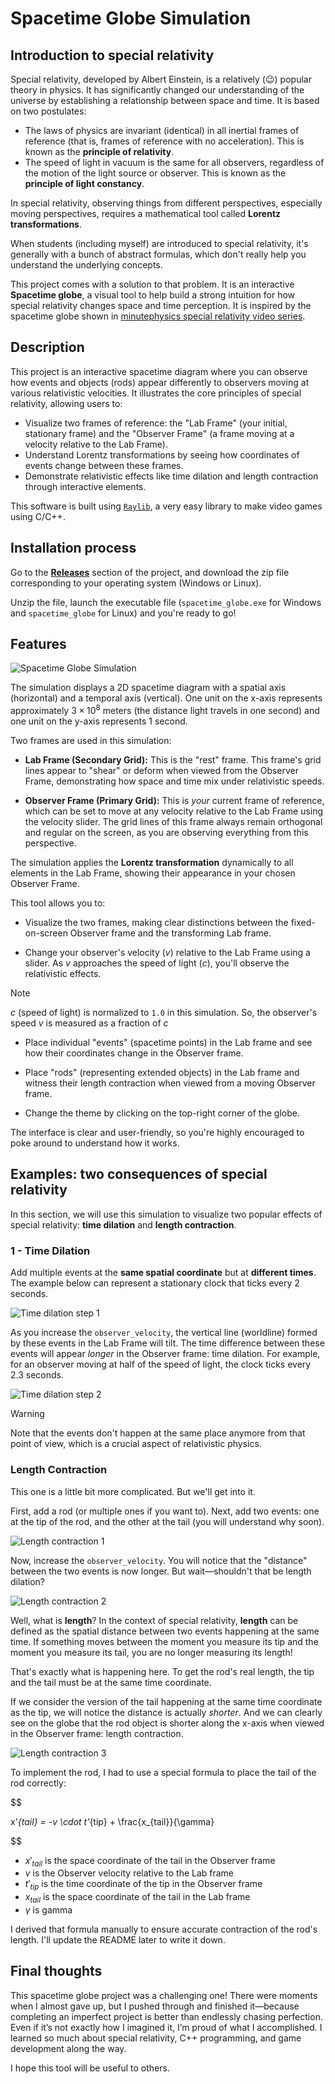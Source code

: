 # Spacetime Globe Simulation


## Introduction to special relativity
Special relativity, developed by Albert Einstein, is a relatively (😉) popular theory in physics. It has significantly changed our understanding of the universe by establishing a relationship between space and time. It is based on two postulates:
- The laws of physics are invariant (identical) in all inertial frames of reference (that is, frames of reference with no acceleration). This is known as the **principle of relativity**.
- The speed of light in vacuum is the same for all observers, regardless of the motion of the light source or observer. This is known as the **principle of light constancy**.

In special relativity, observing things from different perspectives, especially moving perspectives, requires a mathematical tool called **Lorentz transformations**.

When students (including myself) are introduced to special relativity, it's generally with a bunch of abstract formulas, which don't really help you understand the underlying concepts.

This project comes with a solution to that problem. It is an interactive **Spacetime globe**, a visual tool to help build a strong intuition for how special relativity changes space and time perception. It is inspired by the spacetime globe shown in [minutephysics special relativity video series](https://www.youtube.com/playlist?list=PLoaVOjvkzQtyjhV55wZcdicAz5KexgKvm).


## Description

This project is an interactive spacetime diagram where you can observe how events and objects (rods) appear differently to observers moving at various relativistic velocities. It illustrates the core principles of special relativity, allowing users to:

- Visualize two frames of reference: the "Lab Frame" (your initial, stationary frame) and the "Observer Frame" (a frame moving at a velocity relative to the Lab Frame).
- Understand Lorentz transformations by seeing how coordinates of events change between these frames.
- Demonstrate relativistic effects like time dilation and length contraction through interactive elements.

This software is built using [`Raylib`]("https://www.raylib.com/"), a very easy library to make video games using C/C++.


## Installation process

Go to the [**Releases**]("https://github.com/FreedGB/special-relativity-sim/releases") section of the project, and download the zip file corresponding to your operating system (Windows or Linux).

Unzip the file, launch the executable file (`spacetime_globe.exe` for Windows and `spacetime_globe` for Linux) and you're ready to go!


## Features

![Spacetime Globe Simulation](images/spacetime_globe_simulation.png)

The simulation displays a 2D spacetime diagram with a spatial axis (horizontal) and a temporal axis (vertical). One unit on the x-axis represents approximately $3\times 10^8$ meters (the distance light travels in one second) and one unit on the y-axis represents $1$ second.

Two frames are used in this simulation:

  - **Lab Frame (Secondary Grid):** This is the "rest" frame. This frame's grid lines appear to "shear" or deform when viewed from the Observer Frame, demonstrating how space and time mix under relativistic speeds.

  - **Observer Frame (Primary Grid):** This is *your* current frame of reference, which can be set to move at any velocity relative to the Lab Frame using the velocity slider. The grid lines of this frame always remain orthogonal and regular on the screen, as you are observing everything from this perspective.

The simulation applies the **Lorentz transformation** dynamically to all elements in the Lab Frame, showing their appearance in your chosen Observer Frame.

This tool allows you to:

- Visualize the two frames, making clear distinctions between the fixed-on-screen Observer frame and the transforming Lab frame.

- Change your observer's velocity ($v$) relative to the Lab Frame using a slider. As $v$ approaches the speed of light ($c$), you'll observe the relativistic effects.

> [!NOTE]
> $c$ (speed of light) is normalized to `1.0` in this simulation. So, the observer's speed $v$ is measured as a fraction of $c$

- Place individual "events" (spacetime points) in the Lab frame and see how their coordinates change in the Observer frame.

- Place "rods" (representing extended objects) in the Lab frame and witness their length contraction when viewed from a moving Observer frame.

- Change the theme by clicking on the top-right corner of the globe.

The interface is clear and user-friendly, so you're highly encouraged to poke around to understand how it works.


## Examples: two consequences of special relativity

In this section, we will use this simulation to visualize two popular effects of special relativity: **time dilation** and **length contraction**.

### 1 - Time Dilation

Add multiple events at the **same spatial coordinate** but at **different times**. The example below can represent a stationary clock that ticks every 2 seconds.

![Time dilation step 1](images/time_dilation_step_1.png)

As you increase the `observer_velocity`, the vertical line (worldline) formed by these events in the Lab Frame will tilt. The time difference between these events will appear *longer* in the Observer frame: time dilation. For example, for an observer moving at half of the speed of light, the clock ticks every 2.3 seconds.

![Time dilation step 2](images/time_dilation_step_2.png)

> [!WARNING]
> Note that the events don't happen at the same place anymore from that point of view, which is a crucial aspect of relativistic physics.

### Length Contraction

This one is a little bit more complicated. But we'll get into it.

First, add a rod (or multiple ones if you want to). Next, add two events: one at the tip of the rod, and the other at the tail (you will understand why soon).

![Length contraction 1](images/length_contraction_step_1.png)

Now, increase the `observer_velocity`. You will notice that the "distance" between the two events is now longer. But wait—shouldn't that be length dilation?

![Length contraction 2](images/length_contraction_step_2.png)

Well, what is **length**? In the context of special relativity, **length** can be defined as the spatial distance between two events happening at the same time. If something moves between the moment you measure its tip and the moment you measure its tail, you are no longer measuring its length!

That's exactly what is happening here. To get the rod's real length, the tip and the tail must be at the same time coordinate.

If we consider the version of the tail happening at the same time coordinate as the tip, we will notice the distance is actually *shorter*. And we can clearly see on the globe that the rod object is shorter along the x-axis when viewed in the Observer frame: length contraction.

![Length contraction 3](images/length_contraction_step_3.png)

To implement the rod, I had to use a special formula to place the tail of the rod correctly:

$$

x'_{tail} = -v \cdot t'_{tip} + \frac{x_{tail}}{\gamma}

$$

- $x'_{tail}$ is the space coordinate of the tail in the Observer frame
- $v$ is the Observer velocity relative to the Lab frame
- $t'_{tip}$ is the time coordinate of the tip in the Observer frame
- $x_{tail}$ is the space coordinate of the tail in the Lab frame
- $\gamma$ is gamma

I derived that formula manually to ensure accurate contraction of the rod's length. I'll update the README later to write it down.


## Final thoughts
This spacetime globe project was a challenging one! There were moments when I almost gave up, but I pushed through and finished it—because completing an imperfect project is better than endlessly chasing perfection. Even if it’s not exactly how I imagined it, I’m proud of what I accomplished. I learned so much about special relativity, C++ programming, and game development along the way.

I hope this tool will be useful to others.